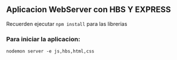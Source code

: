 ## Aplicacion WebServer con HBS Y EXPRESS

Recuerden ejecutar ```npm install``` para las librerias

### Para iniciar la aplicacion:
```
nodemon server -e js,hbs,html,css
```